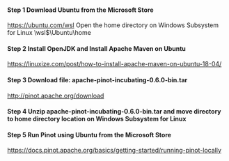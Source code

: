 
#### Step 1 Download Ubuntu from the Microsoft Store
https://ubuntu.com/wsl
Open the home directory on Windows Subsystem for Linux
\\wsl$\Ubuntu\home
#### Step 2 Install OpenJDK and Install Apache Maven on Ubuntu
https://linuxize.com/post/how-to-install-apache-maven-on-ubuntu-18-04/
#### Step 3 Download file: apache-pinot-incubating-0.6.0-bin.tar
http://pinot.apache.org/download
#### Step 4 Unzip apache-pinot-incubating-0.6.0-bin.tar and move directory to home directory location on Windows Subsystem for Linux
#### Step 5 Run Pinot using Ubuntu from the Microsoft Store
https://docs.pinot.apache.org/basics/getting-started/running-pinot-locally



